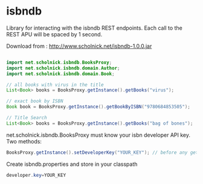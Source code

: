 isbndb
======

Library for interacting with the isbndb REST endpoints. Each call to the REST APU will be spaced by 1 second.

Download from : http://www.scholnick.net/isbndb-1.0.0.jar

```java

import net.scholnick.isbndb.BooksProxy;
import net.scholnick.isbndb.domain.Author;
import net.scholnick.isbndb.domain.Book;

// all books with virus in the title
List<Book> books = BooksProxy.getInstance().getBooks("virus");

// exact book by ISBN
Book book = BooksProxy.getInstance().getBookByISBN("9780684853505");

// Title Search
List<Book> books = BooksProxy.getInstance().getBooks("bag of bones");

```

net.scholnick.isbndb.BooksProxy must know your isbn developer API key. Two methods:

```java
BooksProxy.getInstance().setDeveloperKey("YOUR_KEY"); // before any getBooks() calls
```

Create isbndb.properties and store in your classpath

```java
developer.key=YOUR_KEY
```



